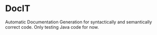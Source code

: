 # DocIT
Automatic Documentation Generation for syntactically and semantically correct code. Only testing Java code for now. 
